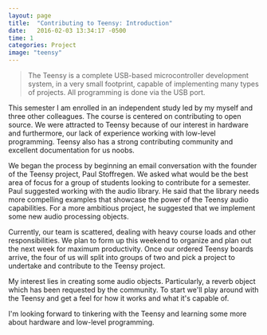 ```yaml
---
layout: page
title:  "Contributing to Teensy: Introduction"
date:   2016-02-03 13:34:17 -0500
time: 1
categories: Project
image: "teensy"
---
```

> The Teensy is a complete USB-based microcontroller development system, in a very small footprint, capable of implementing many types of projects. All programming is done via the USB port.

This semester I am enrolled in an independent study led by my myself and three other colleagues. The course is centered on contributing to open source. We were attracted to Teensy because of our interest in hardware and furthermore, our lack of experience working  with low-level programming. Teensy also has a strong contributing community and excellent documentation for us noobs.

We began the process by beginning an email conversation with the founder of the Teensy project, Paul Stoffregen. We asked what would be the best area of focus for a group of students looking to contribute for a semester. Paul suggested working with the audio library. He said that the library needs more compelling examples that showcase the power of the Teensy audio capabilities.  For a more ambitious project, he suggested that we implement some new audio processing objects.

Currently, our team is scattered, dealing with heavy course loads and other responsibilities. We plan to form up this weekend to organize and plan out the next week for maximum productivity. Once our ordered Teensy boards arrive, the four of us will split into groups of two and pick a project to undertake and contribute to the Teensy project.

My interest lies in creating some audio objects. Particularly, a reverb object which has been requested by the community. To start we'll play around with the Teensy and get a feel for how it works and what it's capable of.

I'm looking forward to tinkering with the Teensy and learning some more about hardware and low-level programming.  
